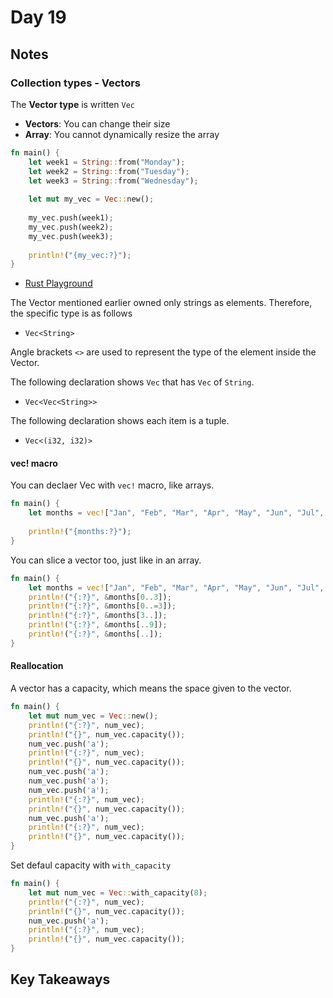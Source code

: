 # Day 19

## Notes

### Collection types - Vectors

The **Vector type** is written `Vec`

- **Vectors**: You can change their size
- **Array**: You cannot dynamically resize the array

```rust
fn main() {
    let week1 = String::from("Monday");
    let week2 = String::from("Tuesday");
    let week3 = String::from("Wednesday");
    
    let mut my_vec = Vec::new();
    
    my_vec.push(week1);
    my_vec.push(week2);
    my_vec.push(week3);
    
    println!("{my_vec:?}");
}
```

- [Rust Playground](https://play.rust-lang.org/?version=stable&mode=debug&edition=2021&gist=117b2a7f235eb1ebec498ef940ded043)

The Vector mentioned earlier owned only strings as elements. Therefore, the specific type is as follows

- `Vec<String>`

Angle brackets `<>` are used to represent the type of the element inside the Vector.

The following declaration shows `Vec` that has `Vec` of `String`.

- `Vec<Vec<String>>`

The following declaration shows each item is a tuple.

- `Vec<(i32, i32)>`

#### vec! macro

You can declaer Vec with `vec!` macro, like arrays.

```rust
fn main() {
    let months = vec!["Jan", "Feb", "Mar", "Apr", "May", "Jun", "Jul", "Aug", "Sep", "Oct", "Nov", "Dec"];
    
    println!("{months:?}");
}
```

You can slice a vector too, just like in an array.

```rust
fn main() {
    let months = vec!["Jan", "Feb", "Mar", "Apr", "May", "Jun", "Jul", "Aug", "Sep", "Oct", "Nov", "Dec"];
    println!("{:?}", &months[0..3]);
    println!("{:?}", &months[0..=3]);
    println!("{:?}", &months[3..]);
    println!("{:?}", &months[..9]);
    println!("{:?}", &months[..]);
}
```

#### Reallocation

A vector has a capacity, which means the space given to the vector.

```rust
fn main() {
    let mut num_vec = Vec::new();
    println!("{:?}", num_vec);
    println!("{}", num_vec.capacity());
    num_vec.push('a');
    println!("{:?}", num_vec);
    println!("{}", num_vec.capacity()); 
    num_vec.push('a');
    num_vec.push('a');
    num_vec.push('a');
    println!("{:?}", num_vec);
    println!("{}", num_vec.capacity());
    num_vec.push('a');
    println!("{:?}", num_vec);
    println!("{}", num_vec.capacity());
}
```

Set defaul capacity with `with_capacity`

```rust
fn main() {
    let mut num_vec = Vec::with_capacity(8);
    println!("{:?}", num_vec);
    println!("{}", num_vec.capacity());
    num_vec.push('a');
    println!("{:?}", num_vec);
    println!("{}", num_vec.capacity()); 
}
```
## Key Takeaways
